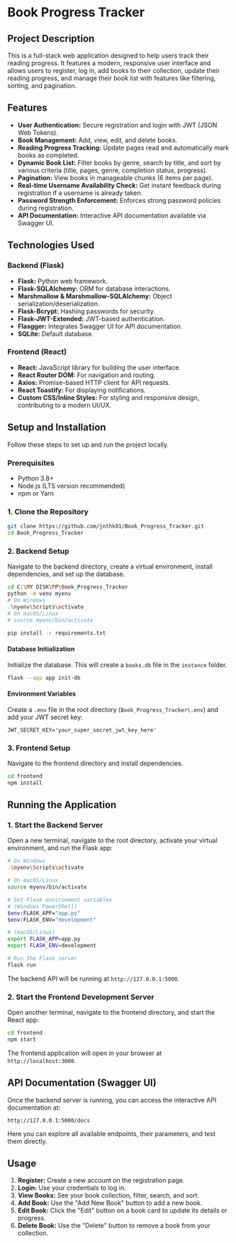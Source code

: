 # Book Progress Tracker

## Project Description

This is a full-stack web application designed to help users track their reading progress. It features a modern, responsive user interface and allows users to register, log in, add books to their collection, update their reading progress, and manage their book list with features like filtering, sorting, and pagination.

## Features

-   **User Authentication:** Secure registration and login with JWT (JSON Web Tokens).
-   **Book Management:** Add, view, edit, and delete books.
-   **Reading Progress Tracking:** Update pages read and automatically mark books as completed.
-   **Dynamic Book List:** Filter books by genre, search by title, and sort by various criteria (title, pages, genre, completion status, progress).
-   **Pagination:** View books in manageable chunks (6 items per page).
-   **Real-time Username Availability Check:** Get instant feedback during registration if a username is already taken.
-   **Password Strength Enforcement:** Enforces strong password policies during registration.
-   **API Documentation:** Interactive API documentation available via Swagger UI.

## Technologies Used

### Backend (Flask)

-   **Flask:** Python web framework.
-   **Flask-SQLAlchemy:** ORM for database interactions.
-   **Marshmallow & Marshmallow-SQLAlchemy:** Object serialization/deserialization.
-   **Flask-Bcrypt:** Hashing passwords for security.
-   **Flask-JWT-Extended:** JWT-based authentication.
-   **Flasgger:** Integrates Swagger UI for API documentation.
-   **SQLite:** Default database.

### Frontend (React)

-   **React:** JavaScript library for building the user interface.
-   **React Router DOM:** For navigation and routing.
-   **Axios:** Promise-based HTTP client for API requests.
-   **React Toastify:** For displaying notifications.
-   **Custom CSS/Inline Styles:** For styling and responsive design, contributing to a modern UI/UX.

## Setup and Installation

Follow these steps to set up and run the project locally.

### Prerequisites

-   Python 3.8+
-   Node.js (LTS version recommended)
-   npm or Yarn

### 1. Clone the Repository

```bash
git clone https://github.com/jnthk01/Book_Progress_Tracker.git
cd Book_Progress_Tracker
```

### 2. Backend Setup

Navigate to the backend directory, create a virtual environment, install dependencies, and set up the database.

```bash
cd C:\MY DISK\PP\Book_Progress_Tracker
python -m venv myenv
# On Windows
.\myenv\Scripts\activate
# On macOS/Linux
# source myenv/bin/activate

pip install -r requirements.txt
```

#### Database Initialization

Initialize the database. This will create a `books.db` file in the `instance` folder.

```bash
flask --app app init-db
```

#### Environment Variables

Create a `.env` file in the root directory (`Book_Progress_Tracker\.env`) and add your JWT secret key:

```
JWT_SECRET_KEY='your_super_secret_jwt_key_here'
```

### 3. Frontend Setup

Navigate to the frontend directory and install dependencies.

```bash
cd frontend
npm install
```

## Running the Application

### 1. Start the Backend Server

Open a new terminal, navigate to the root directory, activate your virtual environment, and run the Flask app:

```bash
# On Windows
.\myenv\Scripts\activate

# On macOS/Linux
source myenv/bin/activate

# Set Flask environment variables
# (Windows PowerShell)
$env:FLASK_APP="app.py"
$env:FLASK_ENV="development"

# (macOS/Linux)
export FLASK_APP=app.py
export FLASK_ENV=development

# Run the Flask server
flask run
```

The backend API will be running at `http://127.0.0.1:5000`.

### 2. Start the Frontend Development Server

Open another terminal, navigate to the frontend directory, and start the React app:

```bash
cd frontend
npm start
```

The frontend application will open in your browser at `http://localhost:3000`.

## API Documentation (Swagger UI)

Once the backend server is running, you can access the interactive API documentation at:

`http://127.0.0.1:5000/docs`

Here you can explore all available endpoints, their parameters, and test them directly.

## Usage

1.  **Register:** Create a new account on the registration page.
2.  **Login:** Use your credentials to log in.
3.  **View Books:** See your book collection, filter, search, and sort.
4.  **Add Book:** Use the "Add New Book" button to add a new book.
5.  **Edit Book:** Click the "Edit" button on a book card to update its details or progress.
6.  **Delete Book:** Use the "Delete" button to remove a book from your collection.